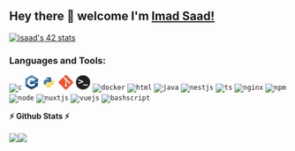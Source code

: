 ## Hey there 👋 welcome I'm [Imad Saad!](https://github.com/isaad18/)

[![isaad's 42 stats](https://badge42.vercel.app/api/v2/cleqp4zk700060fjuihq85vd0/stats?cursusId=21&coalitionId=152)](https://github.com/JaeSeoKim/badge42)

<!-- <a href="https://app.daily.dev/isaad18"><img src="https://api.daily.dev/devcards/373cd6c9f709488bab5bdeec5a3635da.png?r=53n" width="400" alt="Imad Saad's Dev Card"/></a> -->

### Languages and Tools:

<code><img height="27" src="https://cdn.jsdelivr.net/gh/devicons/devicon/icons/c/c-original.svg" alt="c"></code>
<code><img height="27" src="https://raw.githubusercontent.com/github/explore/80688e429a7d4ef2fca1e82350fe8e3517d3494d/topics/cpp/cpp.png" alt="cpp"></code>
<code><img height="27" src="https://raw.githubusercontent.com/github/explore/80688e429a7d4ef2fca1e82350fe8e3517d3494d/topics/python/python.png" alt="python"></code>
<code><img height="27" src="https://raw.githubusercontent.com/devicons/devicon/master/icons/git/git-original.svg" alt="git"></code>
<code><img height="27" src="https://raw.githubusercontent.com/github/explore/80688e429a7d4ef2fca1e82350fe8e3517d3494d/topics/terminal/terminal.png" alt="terminal"></code>
<code><img height="27" src="https://cdn.jsdelivr.net/gh/devicons/devicon/icons/docker/docker-original-wordmark.svg" alt="docker"></code>
<code><img height="27" src="https://cdn.jsdelivr.net/gh/devicons/devicon/icons/html5/html5-original-wordmark.svg" alt="html"></code>
<code><img height="27" src="https://cdn.jsdelivr.net/gh/devicons/devicon/icons/java/java-original-wordmark.svg" alt="java"></code>
<code><img height="27" src="https://cdn.jsdelivr.net/gh/devicons/devicon/icons/nestjs/nestjs-plain.svg" alt="nestjs"></code>
<code><img height="27" src="https://cdn.jsdelivr.net/gh/devicons/devicon/icons/typescript/typescript-original.svg" alt="ts"></code>
<code><img height="27" src="https://cdn.jsdelivr.net/gh/devicons/devicon/icons/nginx/nginx-original.svg" alt="nginx"></code>
<code><img height="27" src="https://cdn.jsdelivr.net/gh/devicons/devicon/icons/npm/npm-original-wordmark.svg" alt="npm"></code>
<code><img height="27" src="https://cdn.jsdelivr.net/gh/devicons/devicon/icons/nodejs/nodejs-original-wordmark.svg" alt="node"></code>
<code><img height="27" src="https://cdn.jsdelivr.net/gh/devicons/devicon/icons/nuxtjs/nuxtjs-original.svg" alt="nuxtjs"></code>
<code><img height="27" src="https://cdn.jsdelivr.net/gh/devicons/devicon/icons/vuejs/vuejs-original-wordmark.svg" alt="vuejs"></code>
<code><img height="27" src="https://cdn.jsdelivr.net/gh/devicons/devicon/icons/bash/bash-original.svg" alt="bashscript"></code>

<summary><b>⚡ Github Stats ⚡</b></summary>

<br>
<img height="200em" src="https://github-readme-stats.vercel.app/api?username=isaad18&show_icons=true&hide_border=true&&count_private=true&include_all_commits=true&theme=transparent" /><img height="200em" src="https://github-readme-stats.vercel.app/api/top-langs/?username=isaad18&exclude_repo=KNN-Image-Classification&show_icons=true&hide_border=true&layout=compact&langs_count=10&theme=transparent"/>
